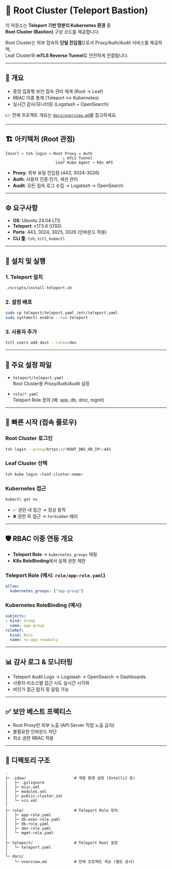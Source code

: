 # 🔐 Root Cluster (Teleport Bastion)

이 저장소는 **Teleport 기반 망분리 Kubernetes 환경** 중  
**Root Cluster (Bastion)** 구성 코드를 제공합니다.  

Root Cluster는 외부 접속의 **단일 진입점**으로서 Proxy/Auth/Audit 서비스를 제공하며,  
Leaf Cluster와 **mTLS Reverse Tunnel**로 안전하게 연결됩니다.  

---

## 📑 개요
- 중앙 집중형 보안 접속 관리 체계 (Root → Leaf)
- RBAC 이중 통제 (Teleport ↔ Kubernetes)
- 실시간 감사/모니터링 (Logstash + OpenSearch)

👉 전체 프로젝트 개요는 [`docs/overview.md`](docs/overview.md)를 참고하세요.

---

## 🏗 아키텍처 (Root 관점)

```
[User] → tsh login → Root Proxy ↔ Auth
                         ↓ mTLS Tunnel
                      Leaf Kube Agent → K8s API
```

- **Proxy**: 외부 유일 진입점 (443, 3024–3026)
- **Auth**: 사용자 인증·인가, 세션 관리
- **Audit**: 모든 접속 로그 수집 → Logstash → OpenSearch

---

## ⚙️ 요구사항
- **OS**: Ubuntu 24.04 LTS  
- **Teleport**: v17.5.6 (OSS)  
- **Ports**: 443, 3024, 3025, 3026 (인바운드 허용)  
- **CLI 툴**: `tsh`, `tctl`, `kubectl`  

---

## 🚀 설치 및 실행

### 1. Teleport 설치
```bash
./scripts/install-teleport.sh
```

### 2. 설정 배포
```bash
sudo cp teleport/teleport.yaml /etc/teleport.yaml
sudo systemctl enable --now teleport
```

### 3. 사용자 추가
```bash
tctl users add dev1 --roles=dev
```

---

## 📝 주요 설정 파일
- `teleport/teleport.yaml`  
  Root Cluster용 Proxy/Auth/Audit 설정  

- `role/*.yaml`  
  Teleport Role 정의 (예: app, db, dmz, mgmt)  

---

## 🔑 빠른 시작 (접속 플로우)

### Root Cluster 로그인
```bash
tsh login --proxy=https://<ROOT_DNS_OR_IP>:443
```

### Leaf Cluster 선택
```bash
tsh kube login <leaf-cluster-name>
```

### Kubernetes 접근
```bash
kubectl get ns
```

- ✅ 권한 내 접근 → 정상 동작  
- ❌ 권한 외 접근 → `Forbidden` 에러  

---

## 🛡 RBAC 이중 연동 개요

- **Teleport Role** → `kubernetes_groups` 매핑  
- **K8s RoleBinding**에서 실제 권한 제한  

### Teleport Role (예시: `role/app-role.yaml`)
```yaml
allow:
  kubernetes_groups: ["app-group"]
```

### Kubernetes RoleBinding (예시)
```yaml
subjects:
- kind: Group
  name: app-group
roleRef:
  kind: Role
  name: ns-app-readonly
```

---

## 📊 감사 로그 & 모니터링
- Teleport Audit Logs → Logstash → OpenSearch → Dashboards  
- 사용자·리소스별 접근 시도 실시간 시각화  
- 비인가 접근 탐지 및 알림 가능  

---

## ✅ 보안 베스트 프랙티스
- Root Proxy만 외부 노출 (API Server 직접 노출 금지)  
- 불필요한 인바운드 차단  
- 최소 권한 RBAC 적용  

---

## 📂 디렉토리 구조

```
.
├─ .idea/                     # 개발 환경 설정 (IntelliJ 등)
│   ├─ .gitignore
│   ├─ misc.xml
│   ├─ modules.xml
│   ├─ public-cluster.iml
│   └─ vcs.xml
│
├─ role/                      # Teleport Role 정의
│   ├─ app-role.yaml
│   ├─ db-exec-role.yaml
│   ├─ db-role.yaml
│   ├─ dmz-role.yaml
│   └─ mgmt-role.yaml
│
├─ teleport/                  # Teleport Root 설정
│   └─ teleport.yaml
│
└─ docs/
    └─ overview.md            # 전체 프로젝트 개요 (별도 문서)
```
